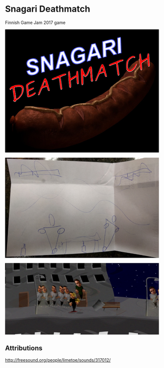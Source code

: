 # Snagari Deathmatch

Finnish Game Jam 2017 game

![Title](/static/pelikuva.jpg)

![The plan](/static/img/plan.jpg)

![Screenshot](/static/ss1.jpg)

## Attributions 

http://freesound.org/people/limetoe/sounds/317012/
